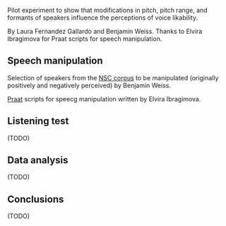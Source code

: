 Pilot experiment to show that modifications in pitch, pitch range, and formants of speakers influence the perceptions of voice likability.

By Laura Fernandez Gallardo and Benjamin Weiss. Thanks to Elvira Ibragimova for Praat scripts for speech manipulation.



## Speech manipulation

Selection of speakers from the [NSC corpus](http://www.qu.tu-berlin.de/?id=nsc-corpus) to be manipulated (originally positively and negatively perceived) by Benjamin Weiss.

[Praat](http://www.fon.hum.uva.nl/praat/) scripts for speecg manipulation written by Elvira Ibragimova. 



## Listening test

(TODO)



## Data analysis

(TODO)



## Conclusions

(TODO)